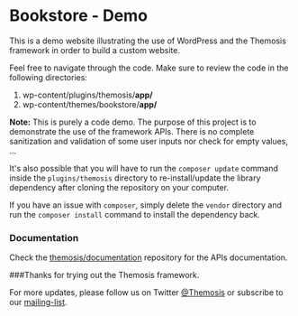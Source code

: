 Bookstore - Demo
================

This is a demo website illustrating the use of WordPress and the Themosis framework in order to build a custom website.

Feel free to navigate through the code. Make sure to review the code in the following directories:

1. wp-content/plugins/themosis/**app/**
2. wp-content/themes/bookstore/**app/**

**Note:** This is purely a code demo. The purpose of this project is to demonstrate the use of the framework APIs. There is no complete sanitization and validation of some user inputs nor check for empty values, ...

It's also possible that you will have to run the `composer update` command inside the `plugins/themosis` directory to re-install/update the library dependency after cloning the repository on your computer.

If you have an issue with `composer`, simply delete the `vendor` directory and run the `composer install` command to install the dependency back.

### Documentation

Check the [themosis/documentation](https://github.com/themosis/documentation) repository for the APIs documentation.

###Thanks for trying out the Themosis framework.

For more updates, please follow us on Twitter [@Themosis](http://twitter.com/Themosis) or subscribe to our [mailing-list](http://www.themosis.com/).


